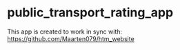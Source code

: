 # public_transport_rating_app

This app is created to work in sync with: https://github.com/Maarten079/htm_website
